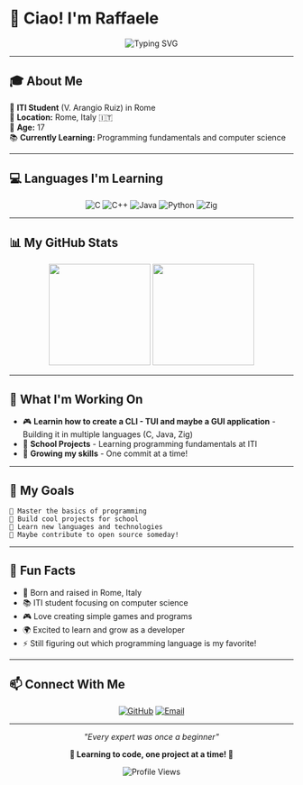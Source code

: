 # 👋 Ciao! I'm Raffaele

<div align="center">
  
![Typing SVG](https://readme-typing-svg.herokuapp.com?font=Fira+Code&size=20&duration=3000&pause=1000&color=36BCF7&center=true&vCenter=true&width=435&lines=17+Year+Old+Student;Learning+to+Code;Rome%2C+Italy+🇮🇹)

</div>

---

## 🎓 About Me

🏫 **ITI Student** (V. Arangio Ruiz) in Rome  
📍 **Location:** Rome, Italy 🇮🇹  
🎂 **Age:** 17  
📚 **Currently Learning:** Programming fundamentals and computer science  

---

## 💻 Languages I'm Learning

<div align="center">

![C](https://img.shields.io/badge/C-00599C?style=for-the-badge&logo=c&logoColor=white)
![C++](https://img.shields.io/badge/C++-00599C?style=for-the-badge&logo=c%2B%2B&logoColor=white)
![Java](https://img.shields.io/badge/Java-ED8B00?style=for-the-badge&logo=openjdk&logoColor=white)
![Python](https://img.shields.io/badge/Python-3776AB?style=for-the-badge&logo=python&logoColor=white)
![Zig](https://img.shields.io/badge/Zig-F7A41D?style=for-the-badge&logo=zig&logoColor=white)

</div>

---

## 📊 My GitHub Stats

<div align="center">
  
<img height="180em" src="https://github-readme-stats.vercel.app/api?username=Ra77a3l3-jar&show_icons=true&theme=radical&include_all_commits=true"/>
<img height="180em" src="https://github-readme-stats.vercel.app/api/top-langs/?username=Ra77a3l3-jar&layout=compact&theme=radical"/>

</div>

---

## 🚀 What I'm Working On

- 🎮 **Learnin how to create a CLI - TUI and maybe a GUI application** - Building it in multiple languages (C, Java, Zig)
- 📖 **School Projects** - Learning programming fundamentals at ITI
- 🌱 **Growing my skills** - One commit at a time!

---

## 🎯 My Goals

```
🔹 Master the basics of programming
🔹 Build cool projects for school
🔹 Learn new languages and technologies
🔹 Maybe contribute to open source someday!
```

---

## 🌟 Fun Facts

- 🍝 Born and raised in Rome, Italy
- 📚 ITI student focusing on computer science
- 🎮 Love creating simple games and programs
- 🌍 Excited to learn and grow as a developer
- ⚡ Still figuring out which programming language is my favorite!

---

## 📫 Connect With Me

<div align="center">

[![GitHub](https://img.shields.io/badge/GitHub-181717?style=for-the-badge&logo=github&logoColor=white)](https://github.com/Ra77a3l3-jar)
[![Email](https://img.shields.io/badge/Email-D14836?style=for-the-badge&logo=gmail&logoColor=white)](mailto:raffaelemeo@runningcode.it)

</div>

---

<div align="center">
  
*"Every expert was once a beginner"*

**🚀 Learning to code, one project at a time! 🚀**

![Profile Views](https://komarev.com/ghpvc/?username=Ra77a3l3-jar&color=blue&style=flat-square)

</div>
